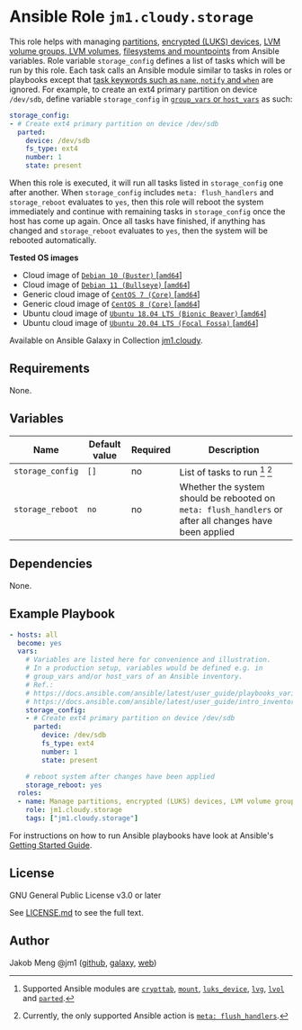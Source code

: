 # Ansible Role `jm1.cloudy.storage`

This role helps with managing [partitions][redhat-filesystem], [encrypted (LUKS) devices][redhat-luks], [LVM volume
groups, LVM volumes][redhat-lvm], [filesystems and mountpoints][redhat-filesystem] from Ansible variables. Role variable
`storage_config` defines a list of tasks which will be run by this role. Each task calls an Ansible module similar to
tasks in roles or playbooks except that [task keywords such as `name`, `notify` and `when`][playbooks-keywords] are
ignored. For example, to create an ext4 primary partition on device `/dev/sdb`, define variable `storage_config` in
[`group_vars` or `host_vars`][ansible-inventory] as such:

```yml
storage_config:
- # Create ext4 primary partition on device /dev/sdb
  parted:
    device: /dev/sdb
    fs_type: ext4
    number: 1
    state: present
```

When this role is executed, it will run all tasks listed in `storage_config` one after another. When `storage_config`
includes `meta: flush_handlers` and `storage_reboot` evaluates to `yes`, then this role will reboot the system
immediately and continue with remaining tasks in `storage_config` once the host has come up again. Once all tasks have
finished, if anything has changed and `storage_reboot` evaluates to `yes`, then the system will be rebooted
automatically.

[ansible-inventory]: https://docs.ansible.com/ansible/latest/user_guide/intro_inventory.html
[playbooks-keywords]: https://docs.ansible.com/ansible/latest/reference_appendices/playbooks_keywords.html
[redhat-filesystem]: https://access.redhat.com/documentation/en-us/red_hat_enterprise_linux/8/html-single/managing_file_systems/index
[redhat-luks]: https://access.redhat.com/documentation/en-us/red_hat_enterprise_linux/8/html/security_hardening/encrypting-block-devices-using-luks_security-hardening
[redhat-lvm]: https://access.redhat.com/documentation/en-us/red_hat_enterprise_linux/8/html-single/configuring_and_managing_logical_volumes/index

**Tested OS images**
- Cloud image of [`Debian 10 (Buster)` \[`amd64`\]](https://cdimage.debian.org/cdimage/openstack/current/)
- Cloud image of [`Debian 11 (Bullseye)` \[`amd64`\]](https://cdimage.debian.org/images/cloud/bullseye/latest/)
- Generic cloud image of [`CentOS 7 (Core)` \[`amd64`\]](https://cloud.centos.org/centos/7/images/)
- Generic cloud image of [`CentOS 8 (Core)` \[`amd64`\]](https://cloud.centos.org/centos/8/x86_64/images/)
- Ubuntu cloud image of [`Ubuntu 18.04 LTS (Bionic Beaver)` \[`amd64`\]](https://cloud-images.ubuntu.com/bionic/current/)
- Ubuntu cloud image of [`Ubuntu 20.04 LTS (Focal Fossa)` \[`amd64`\]](https://cloud-images.ubuntu.com/focal/)

Available on Ansible Galaxy in Collection [jm1.cloudy](https://galaxy.ansible.com/jm1/cloudy).

## Requirements

None.

## Variables

| Name             | Default value | Required | Description |
| ---------------- | ------------- | -------- | ----------- |
| `storage_config` | `[]`          | no       | List of tasks to run [^supported-modules] [^supported-actions] |
| `storage_reboot` | `no`          | no       | Whether the system should be rebooted on `meta: flush_handlers` or after all changes have been applied |

[^supported-modules]: Supported Ansible modules are [`crypttab`][ansible-module-crypttab], [`mount`][
ansible-module-mount], [`luks_device`][ansible-module-luks-device], [`lvg`][ansible-module-lvg], [`lvol`][
ansible-module-lvol] and [`parted`][ansible-module-parted].

[^supported-actions]: Currently, the only supported Ansible action is [`meta: flush_handlers`][ansible-action-meta].

[ansible-action-meta]: https://docs.ansible.com/ansible/latest/collections/ansible/builtin/meta_module.html
[ansible-module-crypttab]: https://docs.ansible.com/ansible/latest/collections/community/general/crypttab_module.html
[ansible-module-luks-device]: https://docs.ansible.com/ansible/latest/collections/community/crypto/luks_device_module.html
[ansible-module-lvg]: https://docs.ansible.com/ansible/latest/collections/community/general/lvg_module.html
[ansible-module-lvol]: https://docs.ansible.com/ansible/latest/collections/community/general/lvol_module.html
[ansible-module-mount]: https://docs.ansible.com/ansible/latest/collections/ansible/posix/mount_module.html
[ansible-module-parted]: https://docs.ansible.com/ansible/latest/collections/community/general/parted_module.html

## Dependencies

None.

## Example Playbook

```yml
- hosts: all
  become: yes
  vars:
    # Variables are listed here for convenience and illustration.
    # In a production setup, variables would be defined e.g. in
    # group_vars and/or host_vars of an Ansible inventory.
    # Ref.:
    # https://docs.ansible.com/ansible/latest/user_guide/playbooks_variables.html
    # https://docs.ansible.com/ansible/latest/user_guide/intro_inventory.html
    storage_config:
    - # Create ext4 primary partition on device /dev/sdb
      parted:
        device: /dev/sdb
        fs_type: ext4
        number: 1
        state: present

    # reboot system after changes have been applied
    storage_reboot: yes
  roles:
  - name: Manage partitions, encrypted (LUKS) devices, LVM volume groups, LVM volumes, filesystems and mountpoints
    role: jm1.cloudy.storage
    tags: ["jm1.cloudy.storage"]
```

For instructions on how to run Ansible playbooks have look at Ansible's
[Getting Started Guide](https://docs.ansible.com/ansible/latest/network/getting_started/first_playbook.html).

## License

GNU General Public License v3.0 or later

See [LICENSE.md](../../LICENSE.md) to see the full text.

## Author

Jakob Meng
@jm1 ([github](https://github.com/jm1), [galaxy](https://galaxy.ansible.com/jm1), [web](http://www.jakobmeng.de))
